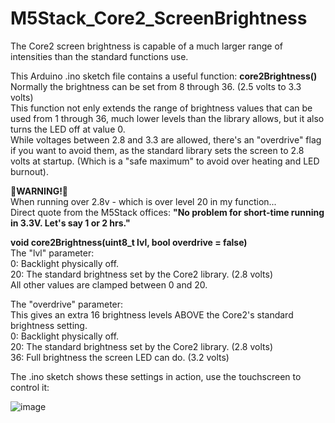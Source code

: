 
# M5Stack_Core2_ScreenBrightness
The Core2 screen brightness is capable of a much larger range of intensities than the standard functions use.

This Arduino .ino sketch file contains a useful function: **core2Brightness()**                   
Normally the brightness can be set from 8 through 36. (2.5 volts to 3.3 volts)                         
This function not enly extends the range of brightness values that can be used from 1 through 36, much lower levels than the library allows, but it also turns the LED off at value 0.                      
While voltages between 2.8 and 3.3 are allowed, there's an "overdrive" flag if you want to avoid them, as the standard library sets the screen to 2.8 volts at startup. (Which is a "safe maximum" to avoid over heating and LED burnout).

**🔴WARNING!🔴**  
When running over 2.8v - which is over level 20 in my function...           
Direct quote from the M5Stack offices: **"No problem for short-time running in 3.3V. Let's say 1 or 2 hrs."**

 **void core2Brightness(uint8_t lvl, bool overdrive = false)**        
The "lvl" parameter:         
0: Backlight physically off.  
20: The standard brightness set by the Core2 library. (2.8 volts)         
All other values are clamped between 0 and 20.


The "overdrive" parameter:         
This gives an extra 16 brightness levels ABOVE the Core2's standard brightness setting.        
0: Backlight physically off.         
20: The standard brightness set by the Core2 library. (2.8 volts)      
36: Full brightness the screen LED can do. (3.2 volts)       


The .ino sketch shows these settings in action, use the touchscreen to control it:

![image](https://user-images.githubusercontent.com/1586332/128866190-4e3f69bd-8aa7-40ec-92f7-ed0894d540bc.png)

